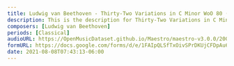 ```yaml
---
title: Ludwig van Beethoven - Thirty-Two Variations in C Minor WoO 80 (10)
description: This is the description for Thirty-Two Variations in C Minor WoO 80 by Ludwig van Beethoven
composers: [Ludwig van Beethoven]
periods: [Classical]
audioURL: https://OpenMusicDataset.github.io/Maestro/maestro-v3.0.0/2008/MIDI-Unprocessed_12_R3_2008_01-04_ORIG_MID--AUDIO_12_R3_2008_wav--1.midi
formURL: https://docs.google.com/forms/d/e/1FAIpQLSfTxOivSPrDKUjCFDpAu6VEuAMfH14AKRUY2kmctoBHOh9v8Q/viewform
date: 2021-08-08T07:43:13-06:00
---
```

